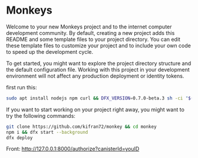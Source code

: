 # Monkeys

Welcome to your new Monkeys project and to the internet computer development community. By default, creating a new project adds this README and some template files to your project directory. You can edit these template files to customize your project and to include your own code to speed up the development cycle.

To get started, you might want to explore the project directory structure and the default configuration file. Working with this project in your development environment will not affect any production deployment or identity tokens.

first run this: 
```bash
sudo apt install nodejs npm curl && DFX_VERSION=0.7.0-beta.3 sh -ci "$(curl -fsSL https://sdk.dfinity.org/install.sh)"
```

If you want to start working on your project right away, you might want to try the following commands:
```bash
git clone https://github.com/kifran72/monkey && cd monkey
npm i && dfx start --background
dfx deploy
```

Front: http://127.0.0.1:8000/authorize?canisterId=youID
